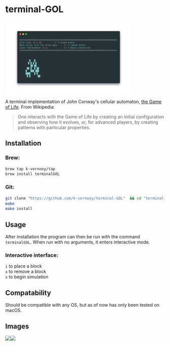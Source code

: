 # terminal-GOL
<img src="doc.png" width=400>

A terminal implementation of John Conway's cellular automaton, [ the Game of Life](https://en.wikipedia.org/wiki/Conway%27s_Game_of_Life). From Wikipedia:
>One interacts with the Game of Life by creating an initial configuration and observing how it evolves, or, for advanced players, by creating patterns with particular properties.

## Installation
### Brew:
```bash
brew tap k-vernooy/tap  
brew install terminalGOL
```
### Git:
```bash
git clone "https://github.com/k-vernooy/terminal-GOL"  && cd "terminal-GOL"  
make  
make install  
```

## Usage
After installation the program can then be run with the command `terminalGOL`.
When run with no arguments, it enters interactive mode.

### Interactive interface:
`i` to place a block  
`x` to remove a block  
`s` to begin simulation  


## Compatability
Should be compatible with any OS, but as of now has only been tested on macOS.

## Images
<img src=https://media.giphy.com/media/iKGJn0cVWDgEl3ZmOv/giphy.gif width=250px><img src=https://media.giphy.com/media/PmXBNalDHZ4oLdUpSk/giphy.gif width=250px>
